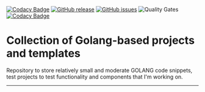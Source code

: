 [![Codacy Badge](https://api.codacy.com/project/badge/Grade/dfcbfe3585a24bee9942f23e5c623726)](https://app.codacy.com/app/oleggorj/go-templates-collection?utm_source=github.com&utm_medium=referral&utm_content=OlegGorj/go-templates-collection&utm_campaign=badger)
[![GitHub release](https://img.shields.io/github/release/OlegGorj/go-templates-collection.svg)](https://github.com/OlegGorj/go-templates-collection/releases)
[![GitHub issues](https://img.shields.io/github/issues/OlegGorj/go-templates-collection.svg)](https://github.com/OlegGorj/go-templates-collection/issues)
![Quality Gates](https://sonarcloud.io/api/project_badges/measure?project=cassandra-client&metric=alert_status)
[![Codacy Badge](https://api.codacy.com/project/badge/Grade/1818748c6ba745ce97bb43ab6dbbfd2c)](https://www.codacy.com/app/oleggorj/go-templates-collection?utm_source=github.com&amp;utm_medium=referral&amp;utm_content=OlegGorj/go-templates-collection&amp;utm_campaign=Badge_Grade)

# Collection of Golang-based projects and templates

Repository to store relatively small and moderate GOLANG code snippets, test projects to test functionality and components that I'm working on.


---

